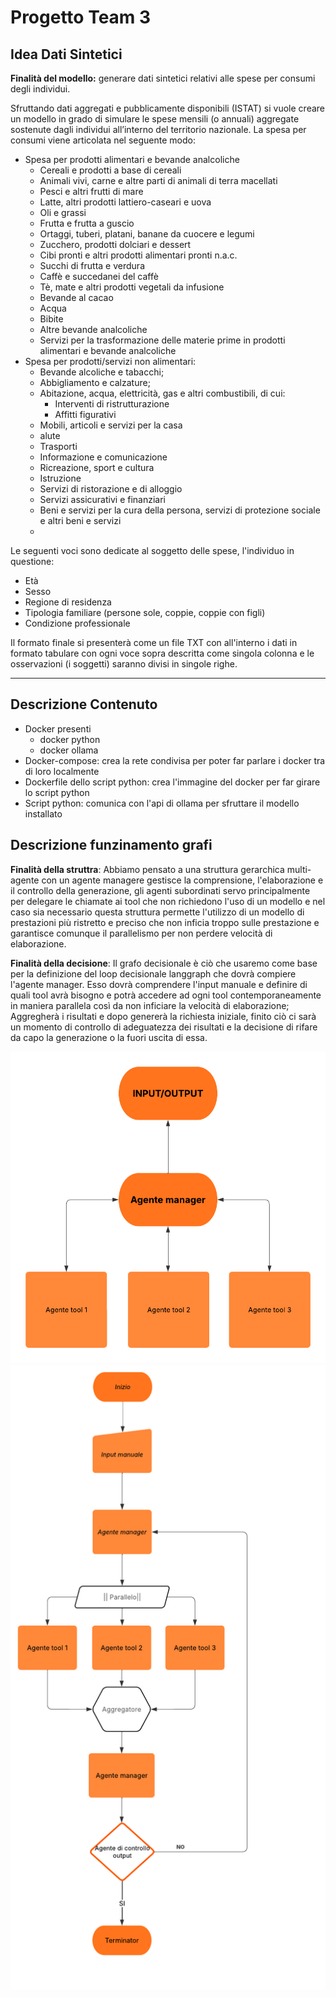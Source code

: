 # Progetto Team 3

## Idea Dati Sintetici
**Finalità del modello:** generare dati sintetici relativi alle spese per consumi degli individui.

Sfruttando dati aggregati e pubblicamente disponibili (ISTAT) si vuole creare un modello in grado di simulare le spese mensili (o annuali) aggregate sostenute dagli individui all’interno del territorio nazionale. La spesa per consumi viene articolata nel seguente modo:

- Spesa per prodotti alimentari e bevande analcoliche
    - Cereali e prodotti a base di cereali
    - Animali vivi, carne e altre parti di animali di terra macellati 
    - Pesci e altri frutti di mare 
    - Latte, altri prodotti lattiero-caseari e uova 
    - Oli e grassi 
    - Frutta e frutta a guscio 
    - Ortaggi, tuberi, platani, banane da cuocere e legumi 
    - Zucchero, prodotti dolciari e dessert 
    - Cibi pronti e altri prodotti alimentari pronti n.a.c. 
    - Succhi di frutta e verdura 
    - Caffè e succedanei del caffè 
    - Tè, mate e altri prodotti vegetali da infusione 
    - Bevande al cacao 
    - Acqua 
    - Bibite 
    - Altre bevande analcoliche 
    - Servizi per la trasformazione delle materie prime in prodotti alimentari e bevande analcoliche
- Spesa per prodotti/servizi non alimentari:
    - Bevande alcoliche e tabacchi;
    - Abbigliamento e calzature;
    - Abitazione, acqua, elettricità, gas e altri combustibili, di cui:
        - Interventi di ristrutturazione
        - Affitti figurativi
    - Mobili, articoli e servizi per la casa
    - alute
    - Trasporti
    - Informazione e comunicazione
    - Ricreazione, sport e cultura
    - Istruzione
    - Servizi di ristorazione e di alloggio
    - Servizi assicurativi e finanziari
    - Beni e servizi per la cura della persona, servizi di protezione sociale e altri beni e servizi
    - 
Le seguenti voci sono dedicate al soggetto delle spese, l'individuo in questione:
- Età
- Sesso
- Regione di residenza
- Tipologia familiare (persone sole, coppie, coppie con figli)
-  Condizione professionale

Il formato finale si presenterà come un file TXT con all'interno i dati in formato tabulare con ogni voce sopra descritta come singola colonna e le osservazioni (i soggetti) saranno divisi in singole righe. 

---
## Descrizione Contenuto
- Docker presenti
    - docker python
    - docker ollama
- Docker-compose: crea la rete condivisa per poter far parlare i docker tra di loro localmente
- Dockerfile dello script python: crea l'immagine del docker per far girare lo script python
- Script python: comunica con l'api di ollama per sfruttare il modello installato


## Descrizione funzinamento grafi
**Finalità della struttra**:
Abbiamo pensato a una struttura gerarchica multi-agente con un agente managere gestisce la comprensione, l'elaborazione e il controllo della generazione, gli agenti subordinati servo principalmente per delegare le chiamate ai tool che non richiedono l'uso di un modello e nel caso sia necessario questa struttura permette l'utilizzo di un modello di prestazioni più ristretto e preciso che non inficia troppo sulle prestazione e garantisce comunque il parallelismo per non perdere velocità di elaborazione.

**Finalità della decisione**:
Il grafo decisionale è ciò che usaremo come base per la definizione del loop decisionale langgraph che dovrà compiere l'agente manager. Esso dovrà comprendere l'input manuale e definire di quali tool avrà bisogno e potrà accedere ad ogni tool contemporaneamente in maniera parallela così da non inficiare la velocità di elaborazione; Aggregherà i risultati e dopo genererà la richiesta iniziale, finito ciò  ci sarà un momento di controllo di adeguatezza dei risultati e la decisione di rifare da capo la generazione o la fuori uscita di essa.

![Grafo strutturale](grafi/Grafo%20strutturale.png)
![Grafo decisionale](grafi\Grafo%20decisionale.png)